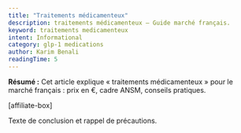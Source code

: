 ```yaml
---
title: "Traitements médicamenteux"
description: traitements médicamenteux — Guide marché français.
keyword: traitements medicamenteux
intent: Informational
category: glp-1 medications
author: Karim Benali
readingTime: 5
---
```

**Résumé :** Cet article explique « traitements médicamenteux » pour le marché français : prix en €, cadre ANSM, conseils pratiques.


[affiliate-box]

Texte de conclusion et rappel de précautions.

























































